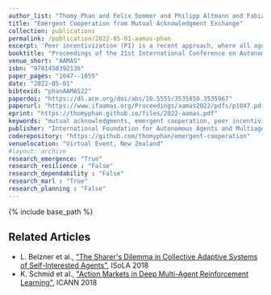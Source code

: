```yaml
---
author_list: "Thomy Phan and Felix Sommer and Philipp Altmann and Fabian Ritz and Lenz Belzner and Claudia Linnhoff-Popien"
title: "Emergent Cooperation from Mutual Acknowledgment Exchange"
collection: publications
permalink: /publication/2022-05-01-aamas-phan
excerpt: 'Peer incentivization (PI) is a recent approach, where all agents learn to reward or to penalize each other in a distributed fashion which often leads to emergent cooperation. Current PI mechanisms implicitly assume a flawless communication channel in order to exchange rewards. These rewards are directly integrated into the learning process without any chance to respond with feedback. Furthermore, most PI approaches rely on global information which limits scalability and applicability to real-world scenarios, where only local information is accessible. In this paper, we propose Mutual Acknowledgment Token Exchange (MATE), a PI approach defined by a two-phase communication protocol to mutually exchange acknowledgment tokens to shape individual rewards. Each agent evaluates the monotonic improvement of its individual situation in order to accept or reject acknowledgment requests from other agents. MATE is completely decentralized and only requires local communication and information. We evaluate MATE in three social dilemma domains. Our results show that MATE is able to achieve and maintain significantly higher levels of cooperation than previous PI approaches. In addition, we evaluate the robustness of MATE in more realistic scenarios, where agents can defect from the protocol and where communication failures can occur.'
booktitle: "Proceedings of the 21st International Conference on Autonomous Agents and MultiAgent Systems"
venue_short: "AAMAS"
isbn: "9781450392136"
paper_pages: "1047--1055"
date: "2022-05-01"
bibtexid: "phanAAMAS22"
paperdoi: "https://dl.acm.org/doi/abs/10.5555/3535850.3535967"
paperurl: "https://www.ifaamas.org/Proceedings/aamas2022/pdfs/p1047.pdf"
eprint: "https://thomyphan.github.io/files/2022-aamas.pdf"
keywords: "mutual acknowledgments, emergent cooperation, peer incentivization, reinforcement learning, multi-agent learning"
publisher: "International Foundation for Autonomous Agents and Multiagent Systems"
coderepository: "https://github.com/thomyphan/emergent-cooperation"
venuelocation: "Virtual Event, New Zealand"
#layout: archive
research_emergence: "True"
research_resilience : "False"
research_dependability : "False"
research_marl : "True"
research_planning : "False"
---
```


{% include base_path %}

## Related Articles
- L. Belzner et al., ["The Sharer's Dilemma in Collective Adaptive Systems of Self-Interested Agents"](https://thomyphan.github.io/publication/2018-11-01-isola-belzner), ISoLA 2018
- K. Schmid et al., ["Action Markets in Deep Multi-Agent Reinforcement Learning"](https://thomyphan.github.io/publication/2018-08-01-icann-schmid), ICANN 2018
